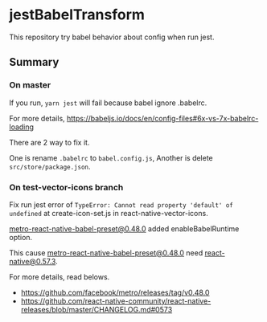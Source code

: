 # jestBabelTransform

This repository try babel behavior about config when run jest.

## Summary

### On master
If you run, `yarn jest` will fail because babel ignore .babelrc.

For more details, https://babeljs.io/docs/en/config-files#6x-vs-7x-babelrc-loading

There are 2 way to fix it.

One is rename `.babelrc` to `babel.config.js`, Another is delete `src/store/package.json`.

### On test-vector-icons branch

Fix run jest error of `TypeError: Cannot read property 'default' of undefined` at create-icon-set.js in react-native-vector-icons.

metro-react-native-babel-preset@0.48.0 added enableBabelRuntime option.

This cause metro-react-native-babel-preset@0.48.0 need react-native@0.57.3.

For more details, read belows.
- https://github.com/facebook/metro/releases/tag/v0.48.0
- https://github.com/react-native-community/react-native-releases/blob/master/CHANGELOG.md#0573

